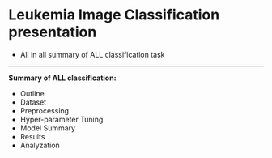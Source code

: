 # Leukemia Image Classification presentation

- All in all summary of ALL classification task 
---

**Summary of ALL classification:**
- Outline
- Dataset
- Preprocessing
- Hyper-parameter Tuning
- Model Summary
- Results
- Analyzation

